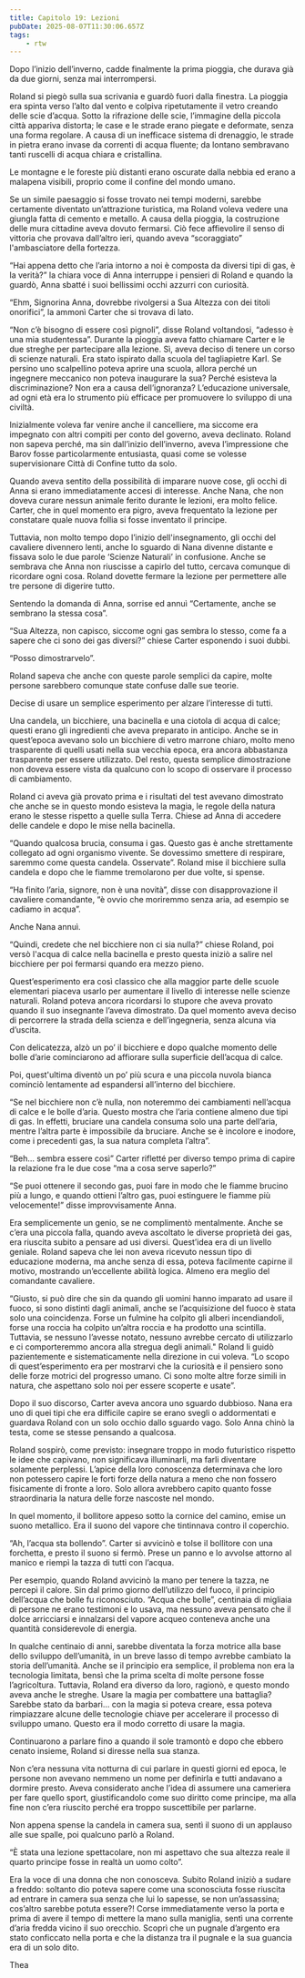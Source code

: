```yaml
---
title: Capitolo 19: Lezioni
pubDate: 2025-08-07T11:30:06.657Z
tags:
    - rtw
---
```



Dopo l’inizio dell’inverno, cadde finalmente la prima pioggia, che durava già da due giorni, senza mai interrompersi.


Roland si piegò sulla sua scrivania e guardò fuori dalla finestra. La pioggia era spinta verso l’alto dal vento e colpiva ripetutamente il vetro creando delle scie d’acqua. Sotto la rifrazione delle scie, l’immagine della piccola città appariva distorta; le case e le strade erano piegate e deformate, senza una forma regolare. A causa di un inefficace sistema di drenaggio, le strade in pietra erano invase da correnti di acqua fluente; da lontano sembravano tanti ruscelli di acqua chiara e cristallina.


Le montagne e le foreste più distanti erano oscurate dalla nebbia ed erano a malapena visibili, proprio come il confine del mondo umano.


Se un simile paesaggio si fosse trovato nei tempi moderni, sarebbe certamente diventato un’attrazione turistica, ma Roland voleva vedere una giungla fatta di cemento e metallo. A causa della pioggia, la costruzione delle mura cittadine aveva dovuto fermarsi. Ciò fece affievolire il senso di vittoria che provava dall’altro ieri, quando aveva “scoraggiato” l'ambasciatore della fortezza.


“Hai appena detto che l’aria intorno a noi è composta da diversi tipi di gas, è la verità?” la chiara voce di Anna interruppe i pensieri di Roland e quando la guardò, Anna sbatté i suoi bellissimi occhi azzurri con curiosità.


“Ehm, Signorina Anna, dovrebbe rivolgersi a Sua Altezza con dei titoli onorifici”, la ammonì Carter che si trovava di lato.


“Non c’è bisogno di essere così pignoli”, disse Roland voltandosi,  “adesso è una mia studentessa”. Durante la pioggia aveva fatto chiamare Carter e le due streghe per partecipare alla lezione. Sì, aveva deciso di tenere un corso di scienze naturali. Era stato ispirato dalla scuola del tagliapietre Karl. Se persino uno scalpellino poteva aprire una scuola, allora perché un ingegnere meccanico non poteva inaugurare la sua? Perché esisteva la discriminazione? Non era a causa dell’ignoranza? L’educazione universale, ad ogni età era lo strumento più efficace per promuovere lo sviluppo di una civiltà.


Inizialmente voleva far venire anche il cancelliere, ma siccome era impegnato con altri compiti per conto del governo, aveva declinato. Roland non sapeva perché, ma sin dall’inizio dell’inverno, aveva l’impressione che Barov fosse particolarmente entusiasta, quasi come se volesse supervisionare Città di Confine tutto da solo.


Quando aveva sentito della possibilità di imparare nuove cose, gli occhi di Anna si erano immediatamente accesi di interesse. Anche Nana, che non doveva curare nessun animale ferito durante le lezioni, era molto felice. Carter, che in quel momento era pigro, aveva frequentato la lezione per constatare quale nuova follia si fosse inventato il principe.


Tuttavia, non molto tempo dopo l’inizio dell'insegnamento, gli occhi del cavaliere divennero lenti, anche lo sguardo di Nana divenne distante e fissava solo le due parole ‘Scienze Naturali’ in confusione. Anche se sembrava che Anna non riuscisse a capirlo del tutto, cercava comunque di ricordare ogni cosa. Roland dovette fermare la lezione per permettere alle tre persone di digerire tutto.


Sentendo la domanda di Anna, sorrise ed annuì “Certamente, anche se sembrano la stessa cosa”.


“Sua Altezza, non capisco, siccome ogni gas sembra lo stesso, come fa a sapere che ci sono dei gas diversi?” chiese Carter esponendo i suoi dubbi.


“Posso dimostrarvelo”.


Roland sapeva che anche con queste parole semplici da capire, molte persone sarebbero comunque state confuse dalle sue teorie.


Decise di usare un semplice esperimento per alzare l’interesse di tutti.


Una candela, un bicchiere, una bacinella e una ciotola di acqua di calce; questi erano gli ingredienti che aveva preparato in anticipo. Anche se in quest’epoca avevano solo un bicchiere di vetro marrone chiaro, molto meno trasparente di quelli usati nella sua vecchia epoca, era ancora abbastanza trasparente per essere utilizzato. Del resto, questa semplice dimostrazione non doveva essere vista da qualcuno con lo scopo di osservare il processo di cambiamento.


Roland ci aveva già provato prima e i risultati del test avevano dimostrato che anche se in questo mondo esisteva la magia, le regole della natura erano le stesse rispetto a quelle sulla Terra. Chiese ad Anna di accedere delle candele e dopo le mise nella bacinella.


“Quando qualcosa brucia, consuma i gas. Questo gas è anche strettamente collegato ad ogni organismo vivente. Se dovessimo smettere di respirare, saremmo come questa candela. Osservate”. Roland mise il bicchiere sulla candela e dopo che le fiamme tremolarono per due volte, si spense.


“Ha finito l’aria, signore, non è una novità”, disse con disapprovazione il cavaliere comandante, “è ovvio che moriremmo senza aria, ad esempio se cadiamo in acqua”.


Anche Nana annuì.


“Quindi, credete che nel bicchiere non ci sia nulla?” chiese Roland, poi versò l'acqua di calce nella bacinella e presto questa iniziò a salire nel bicchiere per poi fermarsi quando era mezzo pieno.


Quest’esperimento era così classico che alla maggior parte delle scuole elementari piaceva usarlo per aumentare il livello di interesse nelle scienze naturali. Roland poteva ancora ricordarsi lo stupore che aveva provato quando il suo insegnante l’aveva dimostrato. Da quel momento aveva deciso di percorrere la strada della scienza e dell’ingegneria, senza alcuna via d’uscita.


Con delicatezza, alzò un po’ il bicchiere e dopo qualche momento delle bolle d’arie cominciarono ad affiorare sulla superficie dell’acqua di calce.


Poi, quest'ultima diventò un po’ più scura e una piccola nuvola bianca cominciò lentamente ad espandersi all’interno del bicchiere.


“Se nel bicchiere non c’è nulla, non noteremmo dei cambiamenti nell’acqua di calce e le bolle d’aria. Questo mostra che l’aria contiene almeno due tipi di gas. In effetti, bruciare una candela consuma solo una parte dell’aria, mentre l’altra parte è impossibile da bruciare. Anche se è incolore e inodore, come i precedenti gas, la sua natura completa l’altra”.


“Beh… sembra essere così” Carter rifletté per diverso tempo prima di capire la relazione fra le due cose “ma a cosa serve saperlo?”


“Se puoi ottenere il secondo gas, puoi fare in modo che le fiamme brucino più a lungo, e quando ottieni l’altro gas, puoi estinguere le fiamme più velocemente!” disse improvvisamente Anna.


Era semplicemente un genio, se ne complimentò mentalmente. Anche se c’era una piccola falla, quando aveva ascoltato le diverse proprietà dei gas, era riuscita subito a pensare ad usi diversi. Quest’idea era di un livello geniale. Roland sapeva che lei non aveva ricevuto nessun tipo di educazione moderna, ma anche senza di essa, poteva facilmente capirne il motivo, mostrando un’eccellente abilità logica. Almeno era meglio del comandante cavaliere.


“Giusto, si può dire che sin da quando gli uomini hanno imparato ad usare il fuoco, si sono distinti dagli animali, anche se l’acquisizione del fuoco è stata solo una coincidenza. Forse un fulmine ha colpito gli alberi incendiandoli, forse una roccia ha colpito un’altra roccia e ha prodotto una scintilla. Tuttavia, se nessuno l’avesse notato, nessuno avrebbe cercato di utilizzarlo e ci comporteremmo ancora alla stregua degli animali." Roland li guidò pazientemente e sistematicamente nella direzione in cui voleva. “Lo scopo di quest’esperimento era per mostrarvi che la curiosità e il pensiero sono delle forze motrici del progresso umano. Ci sono molte altre forze simili in natura, che aspettano solo noi per essere scoperte e usate”.


Dopo il suo discorso, Carter aveva ancora uno sguardo dubbioso. Nana era uno di quei tipi che era difficile capire se erano svegli o addormentati e guardava Roland con un solo occhio dallo sguardo vago. Solo Anna chinò la testa, come se stesse pensando a qualcosa.


Roland sospirò, come previsto: insegnare troppo in modo futuristico rispetto le idee che capivano, non significava illuminarli, ma farli diventare solamente perplessi. L’apice della loro conoscenza determinava che loro non potessero capire le forti forze della natura a meno che non fossero fisicamente di fronte a loro. Solo allora avrebbero capito quanto fosse straordinaria la natura delle forze nascoste nel mondo.


In quel momento, il bollitore appeso sotto la cornice del camino, emise un suono metallico. Era il suono del vapore che tintinnava contro il coperchio.


“Ah, l’acqua sta bollendo”. Carter si avvicinò e tolse il bollitore con una forchetta, e presto il suono si fermò. Prese un panno e lo avvolse attorno al manico e riempì la tazza di tutti con l’acqua.


Per esempio, quando Roland avvicinò la mano per tenere la tazza, ne percepì il calore. Sin dal primo giorno dell’utilizzo del fuoco, il principio dell’acqua che bolle fu riconosciuto. “Acqua che bolle”, centinaia di migliaia di persone ne erano testimoni e lo usava, ma nessuno aveva pensato che il dolce arricciarsi e innalzarsi del vapore acqueo conteneva anche una quantità considerevole di energia.


In qualche centinaio di anni, sarebbe diventata la forza motrice alla base dello sviluppo dell’umanità, in un breve lasso di tempo avrebbe cambiato la storia dell’umanità. Anche se il principio era semplice, il problema non era la tecnologia limitata, bensì che la prima scelta di molte persone fosse l’agricoltura. Tuttavia, Roland era diverso da loro, ragionò, e questo mondo aveva anche le streghe. Usare la magia per combattere una battaglia? Sarebbe stato da barbari… con la magia si poteva creare, essa poteva rimpiazzare alcune delle tecnologie chiave per accelerare il processo di sviluppo umano. Questo era il modo corretto di usare la magia.


Continuarono a parlare fino a quando il sole tramontò e dopo che ebbero cenato insieme, Roland si diresse nella sua stanza.


Non c’era nessuna vita notturna di cui parlare in questi giorni ed epoca, le persone non avevano nemmeno un nome per definirla e tutti andavano a dormire presto. Aveva considerato anche l’idea di assumere una cameriera per fare quello sport, giustificandolo come suo diritto come principe, ma alla fine non c’era riuscito perché era troppo suscettibile per parlarne.


Non appena spense la candela in camera sua, sentì il suono di un applauso alle sue spalle, poi qualcuno parlò a Roland.


“È stata una lezione spettacolare, non mi aspettavo che sua altezza reale il quarto principe fosse in realtà un uomo colto”.


Era la voce di una donna che non conosceva. Subito Roland iniziò a sudare a freddo: soltanto dio poteva sapere come una sconosciuta fosse riuscita ad entrare in camera sua senza che lui lo sapesse, se non un’assassina; cos’altro sarebbe potuta essere?! Corse immediatamente verso la porta e prima di avere il tempo di mettere la mano sulla maniglia, sentì una corrente d’aria fredda vicino il suo orecchio. Scoprì che un pugnale d’argento era stato conficcato nella porta e che la distanza tra il pugnale e la sua guancia era di un solo dito.






Thea
                                


                                




